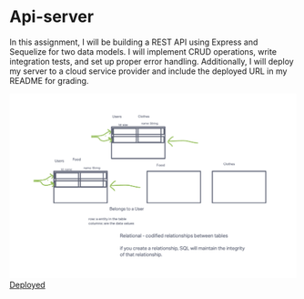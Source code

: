 # Api-server

In this assignment, I will be building a REST API using Express and Sequelize for two data models. I will implement CRUD operations, write integration tests, and set up proper error handling. Additionally, I will deploy my server to a cloud service provider and include the deployed URL in my README for grading.

![Lab 3](lab3uml.png)
[Deployed](https://adnan-api-server.onrender.com)
